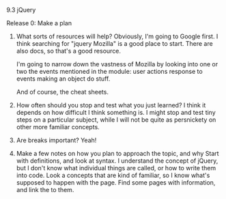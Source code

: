 9.3 jQuery

Release 0: Make a plan


1. 	What sorts of resources will help? 
	Obviously, I'm going to Google first. I think searching for "jquery Mozilla" is a good place to start. There are also docs, so that's a good resource.

	I'm going to narrow down the vastness of Mozilla by looking into one or two the events mentioned in the module: 
	user actions
	response to events
	making an object do stuff. 

	And of course, the cheat sheets.


2. 	How often should you stop and test what you just learned? 
	I think it depends on how difficult I think something is. I might stop and test tiny steps on a particular subject, while I will not be quite as persnickety on other more familiar concepts.

3.	Are breaks important? Yeah! 

4.	Make a few notes on  how you plan to approach the topic, and why
	Start with definitions, and look at syntax. I understand the concept of jQuery, but I don't know what individual things are called, or how to write them into code. Look a concepts that are kind of familiar, so I know what's supposed to happen with the page.
	Find some pages with information, and link the to them. 



